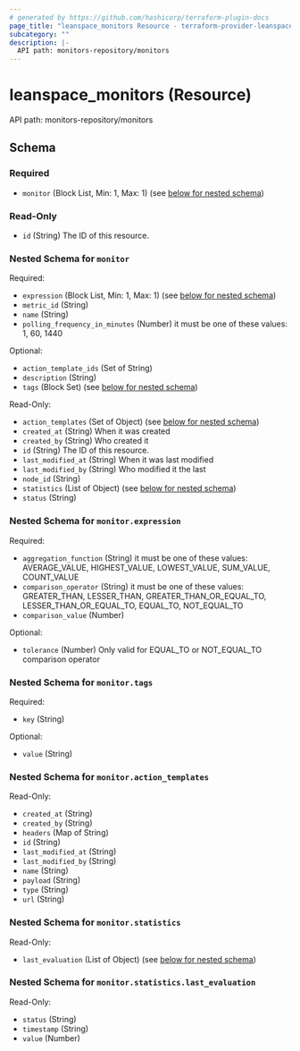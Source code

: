 ```yaml
---
# generated by https://github.com/hashicorp/terraform-plugin-docs
page_title: "leanspace_monitors Resource - terraform-provider-leanspace"
subcategory: ""
description: |-
  API path: monitors-repository/monitors
---
```


# leanspace_monitors (Resource)

API path: monitors-repository/monitors



<!-- schema generated by tfplugindocs -->
## Schema

### Required

- `monitor` (Block List, Min: 1, Max: 1) (see [below for nested schema](#nestedblock--monitor))

### Read-Only

- `id` (String) The ID of this resource.

<a id="nestedblock--monitor"></a>
### Nested Schema for `monitor`

Required:

- `expression` (Block List, Min: 1, Max: 1) (see [below for nested schema](#nestedblock--monitor--expression))
- `metric_id` (String)
- `name` (String)
- `polling_frequency_in_minutes` (Number) it must be one of these values: 1, 60, 1440

Optional:

- `action_template_ids` (Set of String)
- `description` (String)
- `tags` (Block Set) (see [below for nested schema](#nestedblock--monitor--tags))

Read-Only:

- `action_templates` (Set of Object) (see [below for nested schema](#nestedatt--monitor--action_templates))
- `created_at` (String) When it was created
- `created_by` (String) Who created it
- `id` (String) The ID of this resource.
- `last_modified_at` (String) When it was last modified
- `last_modified_by` (String) Who modified it the last
- `node_id` (String)
- `statistics` (List of Object) (see [below for nested schema](#nestedatt--monitor--statistics))
- `status` (String)

<a id="nestedblock--monitor--expression"></a>
### Nested Schema for `monitor.expression`

Required:

- `aggregation_function` (String) it must be one of these values: AVERAGE_VALUE, HIGHEST_VALUE, LOWEST_VALUE, SUM_VALUE, COUNT_VALUE
- `comparison_operator` (String) it must be one of these values: GREATER_THAN, LESSER_THAN, GREATER_THAN_OR_EQUAL_TO, LESSER_THAN_OR_EQUAL_TO, EQUAL_TO, NOT_EQUAL_TO
- `comparison_value` (Number)

Optional:

- `tolerance` (Number) Only valid for EQUAL_TO or NOT_EQUAL_TO comparison operator


<a id="nestedblock--monitor--tags"></a>
### Nested Schema for `monitor.tags`

Required:

- `key` (String)

Optional:

- `value` (String)


<a id="nestedatt--monitor--action_templates"></a>
### Nested Schema for `monitor.action_templates`

Read-Only:

- `created_at` (String)
- `created_by` (String)
- `headers` (Map of String)
- `id` (String)
- `last_modified_at` (String)
- `last_modified_by` (String)
- `name` (String)
- `payload` (String)
- `type` (String)
- `url` (String)


<a id="nestedatt--monitor--statistics"></a>
### Nested Schema for `monitor.statistics`

Read-Only:

- `last_evaluation` (List of Object) (see [below for nested schema](#nestedobjatt--monitor--statistics--last_evaluation))

<a id="nestedobjatt--monitor--statistics--last_evaluation"></a>
### Nested Schema for `monitor.statistics.last_evaluation`

Read-Only:

- `status` (String)
- `timestamp` (String)
- `value` (Number)


